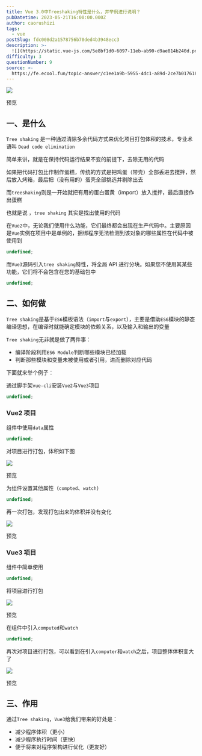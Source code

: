 ```yaml
---
title: Vue 3.0中Treeshaking特性是什么，并举例进行说明？
pubDatetime: 2023-05-21T16:00:00.000Z
author: caorushizi
tags:
  - vue
postSlug: fdc008d2a1578756b70ded4b3948ecc3
description: >-
  ![](https://static.vue-js.com/5e8bf1d0-6097-11eb-ab90-d9ae814b240d.png)预览一、是什么-----`Treeshaking`是一种通
difficulty: 3
questionNumber: 9
source: >-
  https://fe.ecool.fun/topic-answer/c1ee1a9b-5955-4dc1-a89d-2ce7b017616a?orderBy=updateTime&order=desc&tagId=14
---
```


![](https://static.vue-js.com/5e8bf1d0-6097-11eb-ab90-d9ae814b240d.png)

预览

## 一、是什么

`Tree shaking` 是一种通过清除多余代码方式来优化项目打包体积的技术，专业术语叫 `Dead code elimination`

简单来讲，就是在保持代码运行结果不变的前提下，去除无用的代码

如果把代码打包比作制作蛋糕，传统的方式是把鸡蛋（带壳）全部丢进去搅拌，然后放入烤箱，最后把（没有用的）蛋壳全部挑选并剔除出去

而`treeshaking`则是一开始就把有用的蛋白蛋黄（import）放入搅拌，最后直接作出蛋糕

也就是说 ，`tree shaking` 其实是找出使用的代码

在`Vue2`中，无论我们使用什么功能，它们最终都会出现在生产代码中。主要原因是`Vue`实例在项目中是单例的，捆绑程序无法检测到该对象的哪些属性在代码中被使用到

```typescript
undefined;
```

而`Vue3`源码引入`tree shaking`特性，将全局 API 进行分块。如果您不使用其某些功能，它们将不会包含在您的基础包中

```typescript
undefined;
```

## 二、如何做

`Tree shaking`是基于`ES6`模板语法（`import`与`export`），主要是借助`ES6`模块的静态编译思想，在编译时就能确定模块的依赖关系，以及输入和输出的变量

`Tree shaking`无非就是做了两件事：

- 编译阶段利用`ES6 Module`判断哪些模块已经加载
- 判断那些模块和变量未被使用或者引用，进而删除对应代码

下面就来举个例子：

通过脚手架`vue-cli`安装`Vue2`与`Vue3`项目

```typescript
undefined;
```

### Vue2 项目

组件中使用`data`属性

```typescript
undefined;
```

对项目进行打包，体积如下图

![](https://static.vue-js.com/6bd2aff0-6097-11eb-85f6-6fac77c0c9b3.png)

预览

为组件设置其他属性（`compted`、`watch`）

```typescript
undefined;
```

再一次打包，发现打包出来的体积并没有变化

![](https://static.vue-js.com/7c29e260-6097-11eb-ab90-d9ae814b240d.png)

预览

### Vue3 项目

组件中简单使用

```typescript
undefined;
```

将项目进行打包

![](https://static.vue-js.com/95df0000-6097-11eb-85f6-6fac77c0c9b3.png)

预览

在组件中引入`computed`和`watch`

```typescript
undefined;
```

再次对项目进行打包，可以看到在引入`computer`和`watch`之后，项目整体体积变大了

![](https://static.vue-js.com/b36a7a00-6097-11eb-85f6-6fac77c0c9b3.png)

预览

## 三、作用

通过`Tree shaking`，`Vue3`给我们带来的好处是：

- 减少程序体积（更小）
- 减少程序执行时间（更快）
- 便于将来对程序架构进行优化（更友好）

